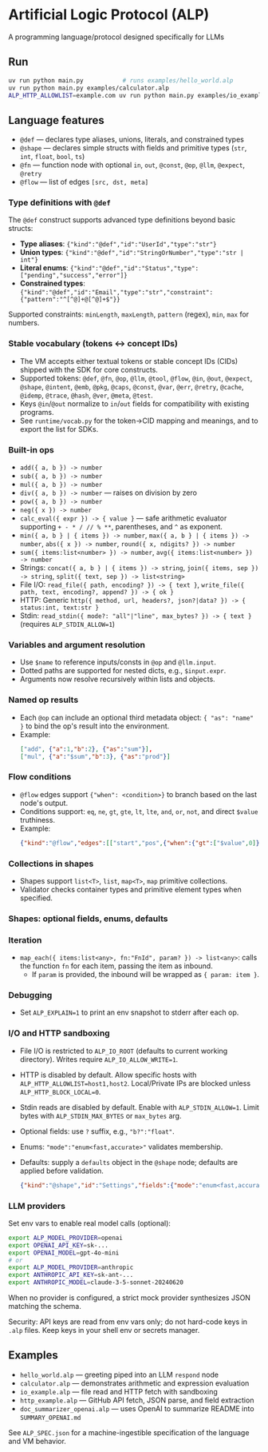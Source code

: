# Artificial Logic Protocol (ALP)
A programming language/protocol designed specifically for LLMs

## Run

```bash
uv run python main.py           # runs examples/hello_world.alp
uv run python main.py examples/calculator.alp
ALP_HTTP_ALLOWLIST=example.com uv run python main.py examples/io_example.alp
```

## Language features

- `@def` — declares type aliases, unions, literals, and constrained types
- `@shape` — declares simple structs with fields and primitive types (`str`, `int`, `float`, `bool`, `ts`)
- `@fn` — function node with optional `in`, `out`, `@const`, `@op`, `@llm`, `@expect`, `@retry`
- `@flow` — list of edges `[src, dst, meta]`

### Type definitions with `@def`

The `@def` construct supports advanced type definitions beyond basic structs:

- **Type aliases**: `{"kind":"@def","id":"UserId","type":"str"}`
- **Union types**: `{"kind":"@def","id":"StringOrNumber","type":"str | int"}`
- **Literal enums**: `{"kind":"@def","id":"Status","type":["pending","success","error"]}`
- **Constrained types**: `{"kind":"@def","id":"Email","type":"str","constraint":{"pattern":"^[^@]+@[^@]+$"}}`

Supported constraints: `minLength`, `maxLength`, `pattern` (regex), `min`, `max` for numbers.

### Stable vocabulary (tokens <-> concept IDs)

- The VM accepts either textual tokens or stable concept IDs (CIDs) shipped with the SDK for core constructs.
- Supported tokens: `@def`, `@fn`, `@op`, `@llm`, `@tool`, `@flow`, `@in`, `@out`, `@expect`, `@shape`, `@intent`, `@emb`, `@pkg`, `@caps`, `@const`, `@var`, `@err`, `@retry`, `@cache`, `@idemp`, `@trace`, `@hash`, `@ver`, `@meta`, `@test`.
- Keys `@in`/`@out` normalize to `in`/`out` fields for compatibility with existing programs.
- See `runtime/vocab.py` for the token->CID mapping and meanings, and to export the list for SDKs.

### Built-in ops
- `add({ a, b }) -> number`
- `sub({ a, b }) -> number`
- `mul({ a, b }) -> number`
- `div({ a, b }) -> number` — raises on division by zero
- `pow({ a, b }) -> number`
- `neg({ x }) -> number`
- `calc_eval({ expr }) -> { value }` — safe arithmetic evaluator supporting `+ - * / // % **`, parentheses, and `^` as exponent.
- `min({ a, b } | { items }) -> number`, `max({ a, b } | { items }) -> number`, `abs({ x }) -> number`, `round({ x, ndigits? }) -> number`
- `sum({ items:list<number> }) -> number`, `avg({ items:list<number> }) -> number`
- Strings: `concat({ a, b } | { items }) -> string`, `join({ items, sep }) -> string`, `split({ text, sep }) -> list<string>`
- File I/O: `read_file({ path, encoding? }) -> { text }`, `write_file({ path, text, encoding?, append? }) -> { ok }`
- HTTP: Generic `http({ method, url, headers?, json?|data? }) -> { status:int, text:str }`
 - Stdin: `read_stdin({ mode?: "all"|"line", max_bytes? }) -> { text }` (requires `ALP_STDIN_ALLOW=1`)

### Variables and argument resolution

- Use `$name` to reference inputs/consts in `@op` and `@llm.input`.
- Dotted paths are supported for nested dicts, e.g., `$input.expr`.
- Arguments now resolve recursively within lists and objects.

### Named op results

- Each `@op` can include an optional third metadata object: `{ "as": "name" }` to bind the op's result into the environment.
- Example:
  ```json
  ["add", {"a":1,"b":2}, {"as":"sum"}],
  ["mul", {"a":"$sum","b":3}, {"as":"prod"}]
  ```

### Flow conditions

- `@flow` edges support `{"when": <condition>}` to branch based on the last node's output.
- Conditions support: `eq`, `ne`, `gt`, `gte`, `lt`, `lte`, `and`, `or`, `not`, and direct `$value` truthiness.
- Example:
  ```json
  {"kind":"@flow","edges":[["start","pos",{"when":{"gt":["$value",0]}}]]}
  ```

### Collections in shapes

- Shapes support `list<T>`, `list`, `map<T>`, `map` primitive collections.
- Validator checks container types and primitive element types when specified.

### Shapes: optional fields, enums, defaults
### Iteration

- `map_each({ items:list<any>, fn:"FnId", param? }) -> list<any>`: calls the function `fn` for each item, passing the item as inbound.
  - If `param` is provided, the inbound will be wrapped as `{ param: item }`.

### Debugging

- Set `ALP_EXPLAIN=1` to print an env snapshot to stderr after each op.

### I/O and HTTP sandboxing

- File I/O is restricted to `ALP_IO_ROOT` (defaults to current working directory). Writes require `ALP_IO_ALLOW_WRITE=1`.
- HTTP is disabled by default. Allow specific hosts with `ALP_HTTP_ALLOWLIST=host1,host2`. Local/Private IPs are blocked unless `ALP_HTTP_BLOCK_LOCAL=0`.
 - Stdin reads are disabled by default. Enable with `ALP_STDIN_ALLOW=1`. Limit bytes with `ALP_STDIN_MAX_BYTES` or `max_bytes` arg.

- Optional fields: use `?` suffix, e.g., `"b?":"float"`.
- Enums: `"mode":"enum<fast,accurate>"` validates membership.
- Defaults: supply a `defaults` object in the `@shape` node; defaults are applied before validation.
  ```json
  {"kind":"@shape","id":"Settings","fields":{"mode":"enum<fast,accurate>","timeout?":"int"},"defaults":{"mode":"fast"}}
  ```

### LLM providers

Set env vars to enable real model calls (optional):

```bash
export ALP_MODEL_PROVIDER=openai
export OPENAI_API_KEY=sk-...
export OPENAI_MODEL=gpt-4o-mini
# or
export ALP_MODEL_PROVIDER=anthropic
export ANTHROPIC_API_KEY=sk-ant-...
export ANTHROPIC_MODEL=claude-3-5-sonnet-20240620
```

When no provider is configured, a strict mock provider synthesizes JSON matching the schema.

Security: API keys are read from env vars only; do not hard-code keys in `.alp` files. Keep keys in your shell env or secrets manager.

## Examples

- `hello_world.alp` — greeting piped into an LLM `respond` node
- `calculator.alp` — demonstrates arithmetic and expression evaluation
- `io_example.alp` — file read and HTTP fetch with sandboxing
- `http_example.alp` — GitHub API fetch, JSON parse, and field extraction
- `doc_summarizer_openai.alp` — uses OpenAI to summarize README into `SUMMARY_OPENAI.md`

See `ALP_SPEC.json` for a machine-ingestible specification of the language and VM behavior.
